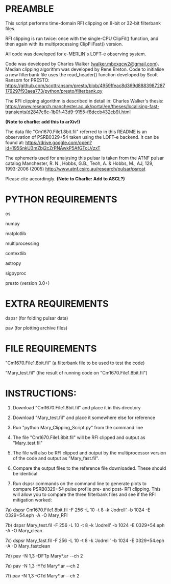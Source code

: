 # PREAMBLE

This script performs time-domain RFI clipping on 8-bit or 32-bit filterbank files.

RFI clipping is run twice: once with the single-CPU ClipFil() function, and then again with its multiprocessing ClipFilFast() version.

All code was developed for e-MERLIN's LOFT-e observing system.

Code was developed by Charles Walker (walker.mbcxqcw2@gmail.com). Median clipping algorithm was developed by Rene Breton. Code to initialise a new filterbank file uses the read_header() function developed by Scott Ransom for PRESTO: https://github.com/scottransom/presto/blob/4959ffeac8d369d8883987287179297f93aea773/python/presto/filterbank.py

The RFI clipping algorithm is described in detail in: Charles Walker's thesis: https://www.research.manchester.ac.uk/portal/en/theses/localising-fast-transients(d2847c6c-1b0f-43d9-9155-f8dccb432cb9).html

**(Note to charlie: add this to arXiv!)**

The data file "Cm1670.File1.8bit.fil" referred to in this README is an observation of PSRB0329+54 taken using the LOFT-e backend. It can be found at: https://drive.google.com/open?id=195SnkU3mZbj2cZrPNAwkP5AfGToLVzxT

The ephemeris used for analysing this pulsar is taken from the ATNF pulsar catalog
Manchester, R. N., Hobbs, G.B., Teoh, A. & Hobbs, M., AJ, 129, 1993-2006 (2005)
http://www.atnf.csiro.au/research/pulsar/psrcat 

Please cite accordingly. **(Note to Charlie: Add to ASCL?)**


# PYTHON REQUIREMENTS

os

numpy

matplotlib

multiprocessing

contextlib

astropy

sigpyproc

presto (version 3.0+)

# EXTRA REQUIREMENTS

dspsr (for folding pulsar data)

pav   (for plotting archive files)

# FILE REQUIREMENTS

"Cm1670.File1.8bit.fil" (a filterbank file to be used to test the code)

"Mary_test.fil"         (the result of running code on "Cm1670.File1.8bit.fil")

# INSTRUCTIONS:

1) Download "Cm1670.File1.8bit.fil" and place it in this directory
2) Download "Mary_test.fil" and place it somewhere else for reference

3) Run "python Mary_Clipping_Script.py" from the command line
4) The file "Cm1670.File1.8bit.fil" will be RFI clipped and output as "Mary_test.fil"
5) The file will also be RFI clipped and output by the multiprocessor version of the code and output as "Mary_fast.fil".
6) Compare the output files to the reference file downloaded. These should be identical.

7) Run dspsr commands on the command line to generate plots to compare PSRB0329+54 pulse profile pre- and post- RFI clipping. This will allow you to compare the three filterbank files and see if the RFI mitigation worked:

7a)   dspsr Cm1670.File1.8bit.fil -F 256 -L 10 -t 8 -k 'Jodrell' -b 1024 -E 0329+54.eph -A -O Mary_RFI

7b)   dspsr Mary_test.fil -F 256 -L 10 -t 8 -k 'Jodrell' -b 1024 -E 0329+54.eph -A -O Mary_clean

7c)   dspsr Mary_fast.fil -F 256 -L 10 -t 8 -k 'Jodrell' -b 1024 -E 0329+54.eph -A -O Mary_fastclean

7d)   pav -N 1,3 -DFTp Mary*.ar --ch 2

7e)   pav -N 1,3 -YFd Mary*.ar --ch 2

7f)   pav -N 1,3 -GTd Mary*.ar --ch 2

